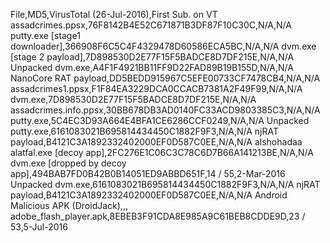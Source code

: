 File,MD5,VirusTotal (26-Jul-2016),First Sub. on VT
assadcrimes.ppsx,76F8142B4E52C671871B3DF87F10C30C,N/A,N/A
putty.exe [stage1 downloader],366908F6C5C4F4329478D60586ECA5BC,N/A,N/A
dvm.exe [stage 2 payload],7D898530D2E77F15F5BADCE8D7DF215E,N/A,N/A
Unpacked dvm.exe,A4F1F4921BB11FF9D22FAD89B19B155D,N/A,N/A
NanoCore RAT payload,DD5BEDD915967C5EFE00733CF7478CB4,N/A,N/A
assadcrimes1.ppsx,F1F84EA3229DCA0CCACB7381A2F49F99,N/A,N/A
dvm.exe,7D898530D2E77F15F5BADCE8D7DF215E,N/A,N/A
assadcrimes.info.ppsx,30BB678DB3AD0140FC33ACD9803385C3,N/A,N/A
putty.exe,5C4EC3D93A664E4BFA1CE6286CCF0249,N/A,N/A
Unpacked putty.exe,6161083021B695814434450C1882F9F3,N/A,N/A
njRAT payload,B4121C3A1892332402000EF0D587C0EE,N/A,N/A
alshohadaa alatfal.exe [decoy app],2FC276E1C06C3C78C6D7B66A141213BE,N/A,N/A
dvm.exe [dropped by decoy app],494BAB7FD0B42B0B14051ED9ABBD651F,14 / 55,2-Mar-2016
Unpacked dvm.exe,6161083021B695814434450C1882F9F3,N/A,N/A
njRAT payload,B4121C3A1892332402000EF0D587C0EE,N/A,N/A
Android Malicious APK (DroidJack),,,
adobe_flash_player.apk,8EBEB3F91CDA8E985A9C61BEB8CDDE9D,23 / 53,5-Jul-2016

